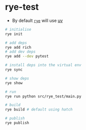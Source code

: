 # rye-test

- By default [`rye`](https://rye-up.com/) will use [uv](https://github.com/astral-sh/uv)

```sh
# initialise
rye init

# add deps
rye add rich
# add dev deps
rye add --dev pytest

# install deps into the virtual env
rye sync

# show deps
rye show

# run
rye run python src/rye_test/main.py

# build
rye build # default using hatch

# publish
rye publish
```